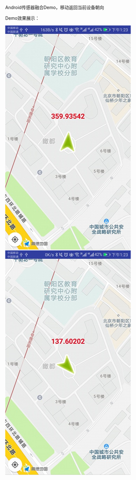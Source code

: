 Android传感器融合Demo，移动返回当前设备朝向

Demo效果展示：

![项目显示效果](https://github.com/EUEHBin/SenorMerge/blob/master/pic/p3.jpg)  ![项目显示效果](https://github.com/EUEHBin/SenorMerge/blob/master/pic/p4.jpg)
